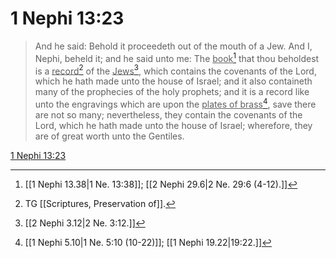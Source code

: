 # 1 Nephi 13:23

> And he said: Behold it proceedeth out of the mouth of a Jew. And I, Nephi, beheld it; and he said unto me: The <u>book</u>[^a] that thou beholdest is a <u>record</u>[^b] of the <u>Jews</u>[^c], which contains the covenants of the Lord, which he hath made unto the house of Israel; and it also containeth many of the prophecies of the holy prophets; and it is a record like unto the engravings which are upon the <u>plates of brass</u>[^d], save there are not so many; nevertheless, they contain the covenants of the Lord, which he hath made unto the house of Israel; wherefore, they are of great worth unto the Gentiles.

[1 Nephi 13:23](https://www.churchofjesuschrist.org/study/scriptures/bofm/1-ne/13?lang=eng&id=p23#p23)


[^a]: [[1 Nephi 13.38|1 Ne. 13:38]]; [[2 Nephi 29.6|2 Ne. 29:6 (4-12).]]
[^b]: TG [[Scriptures, Preservation of]].
[^c]: [[2 Nephi 3.12|2 Ne. 3:12.]]
[^d]: [[1 Nephi 5.10|1 Ne. 5:10 (10-22)]]; [[1 Nephi 19.22|19:22.]]
